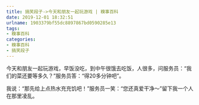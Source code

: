```yaml
---
title: 搞笑段子->今天和朋友一起玩游戏 | 糗事百科
date: 2019-12-01 18:32:51
urlname: 1903379bf55dc8897867bd0590285e13
tags: 
- 糗事百科
categories:
- 糗事百科
- 搞笑段子
---
```

今天和朋友一起玩游戏，早饭没吃，到中午很饿去吃饭，人很多，问服务员：“我们的菜还要等多久？”服务员答：“得20多分钟吧”。

我说：“那先给上点热水充充饥吧！”服务员一笑：“您还真爱干净～”留下我一个人在那里凌乱。


